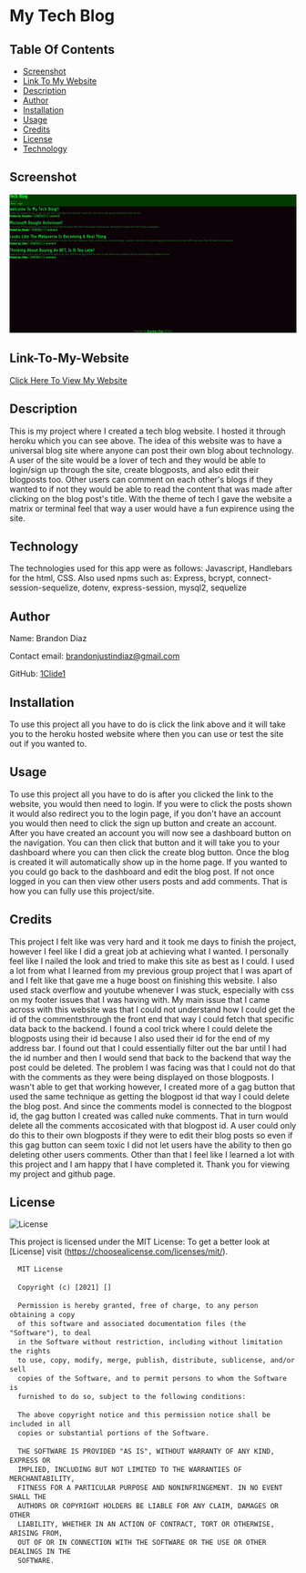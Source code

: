 # My Tech Blog

## Table Of Contents

- [Screenshot](#Screenshot)
- [Link To My Website](#Link-To-My-Website)
- [Description](#Description)
- [Author](#Author)
- [Installation](#Installation)
- [Usage](#Usage)
- [Credits](#Credits)
- [License](#License)
- [Technology](#Technology)

## Screenshot

![Site screenshot](images/mysite.png?raw=true "Cool Tech Blog")

## Link-To-My-Website

[Click Here To View My Website](https://my-cool-tech-blog.herokuapp.com/)

## Description

This is my project where I created a tech blog website. I hosted it through heroku which you can see above. The idea of this website was to have a universal blog site where anyone can post their own blog about technology. A user of the site would be a lover of tech and they would be able to login/sign up through the site, create blogposts, and also edit their blogposts too. Other users can comment on each other's blogs if they wanted to if not they would be able to read the content that was made after clicking on the blog post's title. With the theme of tech I gave the website a matrix or terminal feel that way a user would have a fun expirence using the site.

## Technology

The technologies used for this app were as follows: Javascript, Handlebars for the html, CSS. Also used npms such as: Express, bcrypt, connect-session-sequelize, dotenv, express-session, mysql2, sequelize

## Author

Name: Brandon Diaz

Contact email: brandonjustindiaz@gmail.com

GitHub: [1Clide1](https://github.com/1Clide1)

## Installation

To use this project all you have to do is click the link above and it will take you to the heroku hosted website where then you can use or test the site out if you wanted to.

## Usage

To use this project all you have to do is after you clicked the link to the website, you would then need to login. If you were to click the posts shown it would also redirect you to the login page, if you don't have an account you would then need to click the sign up button and create an account. After you have created an account you will now see a dashboard button on the navigation. You can then click that button and it will take you to your dashboard where you can then click the create blog button. Once the blog is created it will automatically show up in the home page. If you wanted to you could go back to the dashboard and edit the blog post. If not once logged in you can then view other users posts and add comments. That is how you can fully use this project/site.

## Credits

This project I felt like was very hard and it took me days to finish the project, however I feel like I did a great job at achieving what I wanted. I personally feel like I nailed the look and tried to make this site as best as I could. I used a lot from what I learned from my previous group project that I was apart of and I felt like that gave me a huge boost on finishing this website. I also used stack overflow and youtube whenever I was stuck, especially with css on my footer issues that I was having with. My main issue that I came across with this website was that I could not understand how I could get the id of the commentsthrough the front end that way I could fetch that specific data back to the backend. I found a cool trick where I could delete the blogposts using their id because I also used their id for the end of my address bar. I found out that I could essentially filter out the bar until I had the id number and then I would send that back to the backend that way the post could be deleted. The problem I was facing was that I could not do that with the comments as they were being displayed on those blogposts. I wasn't able to get that working however, I created more of a gag button that used the same technique as getting the blogpost id that way I could delete the blog post. And since the comments model is connected to the blogpost id, the gag button I created was called nuke comments. That in turn would delete all the comments accosicated with that blogpost id. A user could only do this to their own blogposts if they were to edit their blog posts so even if this gag button can seem toxic I did not let users have the ability to then go deleting other users comments. Other than that I feel like I learned a lot with this project and I am happy that I have completed it. Thank you for viewing my project and github page.

## License

![License](https://img.shields.io/static/v1?label=license&message=MIT&color=yellow)

This project is licensed under the MIT License: To get a better look at [License] visit (https://choosealicense.com/licenses/mit/).

      MIT License

      Copyright (c) [2021] []

      Permission is hereby granted, free of charge, to any person obtaining a copy
      of this software and associated documentation files (the "Software"), to deal
      in the Software without restriction, including without limitation the rights
      to use, copy, modify, merge, publish, distribute, sublicense, and/or sell
      copies of the Software, and to permit persons to whom the Software is
      furnished to do so, subject to the following conditions:

      The above copyright notice and this permission notice shall be included in all
      copies or substantial portions of the Software.

      THE SOFTWARE IS PROVIDED "AS IS", WITHOUT WARRANTY OF ANY KIND, EXPRESS OR
      IMPLIED, INCLUDING BUT NOT LIMITED TO THE WARRANTIES OF MERCHANTABILITY,
      FITNESS FOR A PARTICULAR PURPOSE AND NONINFRINGEMENT. IN NO EVENT SHALL THE
      AUTHORS OR COPYRIGHT HOLDERS BE LIABLE FOR ANY CLAIM, DAMAGES OR OTHER
      LIABILITY, WHETHER IN AN ACTION OF CONTRACT, TORT OR OTHERWISE, ARISING FROM,
      OUT OF OR IN CONNECTION WITH THE SOFTWARE OR THE USE OR OTHER DEALINGS IN THE
      SOFTWARE.
